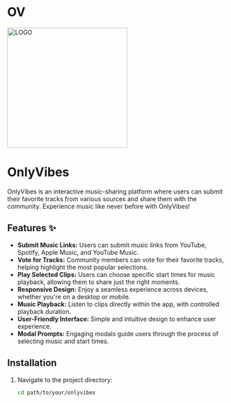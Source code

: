 <h1>OV</h1>

<img width="276" alt="LOGO" src="https://github.com/user-attachments/assets/8d3ecfa1-2041-4473-9252-f993c429e22e">


# OnlyVibes 

OnlyVibes is an interactive music-sharing platform where users can submit their favorite tracks from various sources and share them with the community. Experience music like never before with OnlyVibes!

## Features ✨

- **Submit Music Links:** Users can submit music links from YouTube, Spotify, Apple Music, and YouTube Music.
- **Vote for Tracks:** Community members can vote for their favorite tracks, helping highlight the most popular selections.
- **Play Selected Clips:** Users can choose specific start times for music playback, allowing them to share just the right moments.
- **Responsive Design:** Enjoy a seamless experience across devices, whether you're on a desktop or mobile.
- **Music Playback:** Listen to clips directly within the app, with controlled playback duration.
- **User-Friendly Interface:** Simple and intuitive design to enhance user experience.
- **Modal Prompts:** Engaging modals guide users through the process of selecting music and start times.

## Installation 

1. Navigate to the project directory:
   ```bash
   cd path/to/your/onlyvibes
